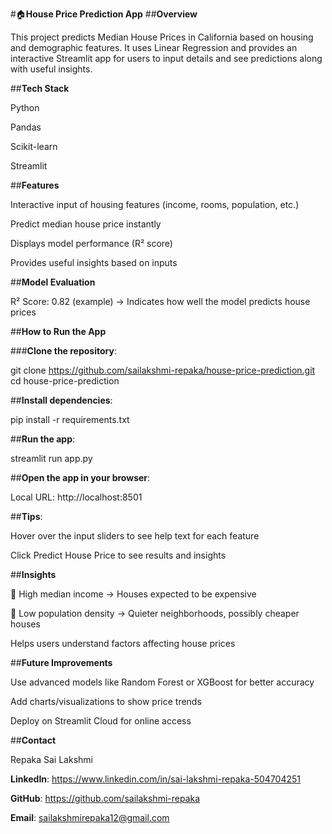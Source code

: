 #🏠**House Price Prediction App**
##**Overview**

This project predicts Median House Prices in California based on housing and demographic features.
It uses Linear Regression and provides an interactive Streamlit app for users to input details and see predictions along with useful insights.

##**Tech Stack**

Python

Pandas

Scikit-learn

Streamlit

##**Features**

Interactive input of housing features (income, rooms, population, etc.)

Predict median house price instantly

Displays model performance (R² score)

Provides useful insights based on inputs

##**Model Evaluation**

R² Score: 0.82 (example) → Indicates how well the model predicts house prices

##**How to Run the App**

###**Clone the repository**:

git clone https://github.com/sailakshmi-repaka/house-price-prediction.git
cd house-price-prediction


##**Install dependencies**:

pip install -r requirements.txt


##**Run the app**:

streamlit run app.py


##**Open the app in your browser**:

Local URL: http://localhost:8501

##**Tips**:

Hover over the input sliders to see help text for each feature

Click Predict House Price to see results and insights

##**Insights**

🏦 High median income → Houses expected to be expensive

🌿 Low population density → Quieter neighborhoods, possibly cheaper houses

Helps users understand factors affecting house prices

##**Future Improvements**

Use advanced models like Random Forest or XGBoost for better accuracy

Add charts/visualizations to show price trends

Deploy on Streamlit Cloud for online access

##**Contact**

Repaka Sai Lakshmi

**LinkedIn**: https://www.linkedin.com/in/sai-lakshmi-repaka-504704251

**GitHub**: https://github.com/sailakshmi-repaka

**Email**: sailakshmirepaka12@gmail.com

